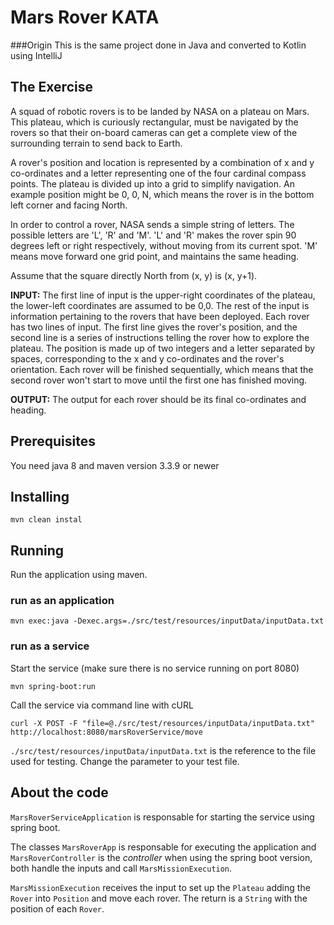 # Mars Rover KATA

###Origin
This is the same project done in Java and converted to Kotlin using IntelliJ

## The Exercise
A squad of robotic rovers is to be landed by NASA on a plateau on Mars. This plateau, which is curiously rectangular, must be navigated by the rovers so that their on-board cameras can get a
complete view of the surrounding terrain to send back to Earth.

A rover's position and location is represented by a combination of x and y co-ordinates and a letter representing one of the four cardinal compass points. The plateau is divided up into a grid to simplify navigation. An example position might be 0, 0, N, which means the rover is in the bottom left corner and facing North.

In order to control a rover, NASA sends a simple string of letters. The possible letters are 'L', 'R' and 'M'. 'L' and 'R' makes the rover spin 90 degrees left or right respectively, without moving from its current spot. 'M' means move forward one grid point, and maintains the same heading.

Assume that the square directly North from (x, y) is (x, y+1).

**INPUT:** The first line of input is the upper-right coordinates of the plateau, the lower-left coordinates are assumed to be 0,0. The rest of the input is information pertaining to the rovers that have been deployed. Each rover has two lines of input. The first line gives the rover's position, and the second line is a series of instructions telling the rover how to explore the plateau. The position is made up of two integers and a letter separated by spaces, corresponding to the x and y co-ordinates and the rover's orientation. Each rover will be finished sequentially, which means that the second rover won't start to move until the first one has finished moving.

**OUTPUT:** The output for each rover should be its final co-ordinates and heading.

## Prerequisites
You need java 8 and maven version 3.3.9 or newer

## Installing
```
mvn clean instal
```

## Running
Run the application using maven.

### run as an application
```
mvn exec:java -Dexec.args=./src/test/resources/inputData/inputData.txt
```
### run as a service

Start the service (make sure there is no service running on port 8080)
```
mvn spring-boot:run
```
Call the service via command line with cURL
```
curl -X POST -F "file=@./src/test/resources/inputData/inputData.txt" http://localhost:8080/marsRoverService/move
```
``./src/test/resources/inputData/inputData.txt`` is the reference to the file used for testing. Change the parameter to your test file.

## About the code

`MarsRoverServiceApplication` is responsable for starting the service using spring boot.

The classes `MarsRoverApp` is responsable for executing the application and `MarsRoverController` is the *controller* when using the spring boot version, both handle the inputs and call ``MarsMissionExecution``.

``MarsMissionExecution`` receives the input to set up the ``Plateau`` adding the ``Rover`` into ``Position`` and move each rover. The return is a ``String`` with the position of each ``Rover``.
